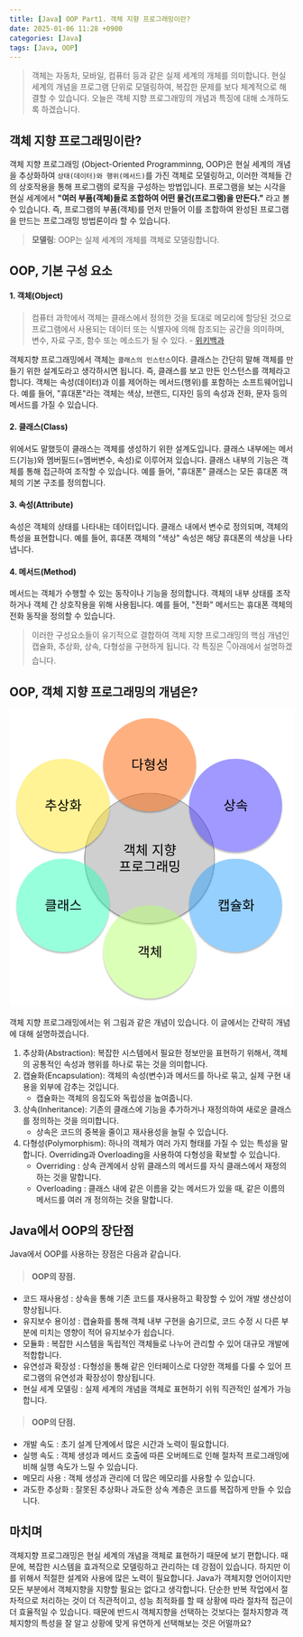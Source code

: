 ```yaml
---
title: [Java] OOP Part1. 객체 지향 프로그래밍이란? 
date: 2025-01-06 11:28 +0900
categories: [Java]
tags: [Java, OOP]
---
```


> 객체는 자동차, 모바일, 컴퓨터 등과 같은 실제 세계의 개체를 의미합니다. 현실 세계의 개념을 프로그램 단위로 모델링하여, 복잡한 문제를 보다 체계적으로 해결할 수 있습니다. 오늘은 객체 지향 프로그래밍의 개념과 특징에 대해 소개하도록 하겠습니다. 

## 객체 지향 프로그래밍이란? 

객체 지향 프로그래밍 (Object-Oriented Programminng, OOP)은 현실 세계의 개념을 추상화하여 `상태(데이터)와 행위(메서드)`를 가진 객체로 모델링하고, 이러한 객체들 간의 상호작용을 통해 프로그램의 로직을 구성하는 방법입니다. 프로그램을 보는 시각을 현실 세계에서 **"여러 부품(객쳬)들로 조합하여 어떤 물건(프로그램)을 만든다."** 라고 볼 수 있습니다. 즉, 프로그램의 부품(객체)를 먼저 만들어 이를 조합하여 완성된 프로그램을 만드는 프로그래밍 방법론이라 할 수 있습니다. 

> **모델링**: OOP는 실제 세계의 개체를 객체로 모델링합니다.

## OOP, 기본 구성 요소

#### 1. 객체(Object) 

> 컴퓨터 과학에서 객체는 클래스에서 정의한 것을 토대로 메모리에 할당된 것으로 프로그램에서 사용되는 데이터 또는 식별자에 의해 참조되는 공간을 의미하며, 변수, 자료 구조, 함수 또는 메소드가 될 수 있다. - [위키백과](https://ko.wikipedia.org/wiki/%EA%B0%9D%EC%B2%B4_(%EC%BB%B4%ED%93%A8%ED%84%B0_%EA%B3%BC%ED%95%99))

객체지향 프로그래밍에서 객체는 `클래스의 인스턴스`이다. 클래스는 간단히 말해 객체를 만들기 위한 설계도라고 생각하시면 됩니다. 즉, 클래스를 보고 만든 인스턴스를 객체라고 합니다. 객체는 속성(데이터)과 이를 제어하는 메서드(행위)를 포함하는 소프트웨어입니다. 예를 들어, "휴대폰"라는 객체는 색상, 브랜드, 디자인 등의 속성과 전화, 문자 등의 메서드를 가질 수 있습니다. 


#### 2. 클래스(Class) 

위에서도 말했듯이 클래스는 객체를 생성하기 위한 설계도입니다. 클래스 내부에는 메서드(기능)와 멤버필드(=멤버변수, 속성)로 이루어져 있습니다. 클래스 내부의 기능은 객체를 통해 접근하여 조작할 수 있습니다. 예를 들어, "휴대폰" 클래스는 모든 휴대폰 객체의 기본 구조를 정의합니다. 

#### 3. 속성(Attribute)

속성은 객체의 상태를 나타내는 데이터입니다. 클래스 내에서 변수로 정의되며, 객체의 특성을 표현합니다. 예를 들어, 휴대폰 객체의 "색상" 속성은 해당 휴대폰의 색상을 나타냅니다. 

#### 4. 메서드(Method)

메서드는 객체가 수행할 수 있는 동작이나 기능을 정의합니다. 객체의 내부 상태를 조작하거나 객체 간 상호작용을 위해 사용됩니다. 예를 들어, "전화" 메서드는 휴대폰 객체의 전화 동작을 정의할 수 있습니다. 

> 이러한 구성요소들이 유기적으로 결합하여 객체 지향 프로그래밍의 핵심 개념인 캡슐화, 추상화, 상속, 다형성을 구현하게 됩니다. 각 특징은 👇아래에서 설명하겠습니다.

## OOP, 객체 지향 프로그래밍의 개념은? 

![oops_concept](https://github.com/Euihyunee/euihyunee.github.io/blob/main/_posts/img/oops_concept.png?raw=true)

객체 지향 프로그래밍에서는 위 그림과 같은 개념이 있습니다. 이 글에서는 간략히 개념에 대해 설명하겠습니다. 

1. 추상화(Abstraction): 복잡한 시스템에서 필요한 정보만을 표현하기 위해서, 객체의 공통적인 속성과 행위를 하나로 묶는 것을 의미합니다. 
2. 캡슐화(Encapsulation): 객체의 속성(변수)과 메서드를 하나로 묶고, 실제 구현 내용을 외부에 감추는 것입니다.  
    - 캡슐화는 객체의 응집도와 독립성을 높여줍니다.
3. 상속(Inheritance): 기존의 클래스에 기능을 추가하거나 재정의하여 새로운 클래스를 정의하는 것을 의미합니다.
    - 상속은 코드의 중복을 줄이고 재사용성을 늘릴 수 있습니다.
4. 다형성(Polymorphism): 하나의 객체가 여러 가지 형태를 가질 수 있는 특성을 말합니다. Overriding과 Overloading을 사용하여 다형성을 확보할 수 있습니다. 
    - Overriding : 상속 관계에서 상위 클래스의 메서드를 자식 클래스에서 재정의하는 것을 말합니다. 
    - Overloading : 클래스 내에 같은 이름을 갖는 메서드가 있을 때, 같은 이름의 메서드를 여러 개 정의하는 것을 말합니다. 

## Java에서 OOP의 장단점

Java에서 OOP를 사용하는 장점은 다음과 같습니다. 

> #### OOP의 장점.

- 코드 재사용성 : 상속을 통해 기존 코드를 재사용하고 확장할 수 있어 개발 생산성이 향상됩니다.
- 유지보수 용이성 : 캡슐화를 통해 객체 내부 구현을 숨기므로, 코드 수정 시 다른 부분에 미치는 영향이 적어 유지보수가 쉽습니다. 
- 모듈화 : 복잡한 시스템을 독립적인 객체들로 나누어 관리할 수 있어 대규모 개발에 적합합니다.
- 유연성과 확장성 : 다형성을 통해 같은 인터페이스로 다양한 객체를 다룰 수 있어 프로그램의 유연성과 확장성이 향상됩니다. 
- 현실 세계 모델링 : 실제 세계의 개념을 객체로 표현하기 쉬워 직관적인 설계가 가능합니다. 

> #### OOP의 단점.

- 개발 속도 : 초기 설계 단계에서 많은 시간과 노력이 필요합니다. 
- 실행 속도 : 객체 생성과 메서드 호출에 따른 오버헤드로 인해 절차적 프로그래밍에 비해 실행 속도가 느릴 수 있습니다. 
- 메모리 사용 : 객체 생성과 관리에 더 많은 메모리를 사용할 수 있습니다.
- 과도한 추상화 : 잘못된 추상화나 과도한 상속 계층은 코드를 복잡하게 만들 수 있습니다. 

## 마치며 

객체지향 프로그래밍은 현실 세계의 개념을 객체로 표현하기 때문에 보기 편합니다. 때문에, 복잡한 시스템을 효과적으로 모델링하고 관리하는 데 강점이 있습니다. 하지만 이를 위해서 적절한 설계와 사용에 많은 노력이 필요합니다. Java가 객체지향 언어이지만 모든 부분에서 객체지향을 지향할 필요는 없다고 생각합니다. 단순한 반복 작업에서 절차적으로 처리하는 것이 더 직관적이고, 성능 최적화를 할 때 상황에 따라 절차적 접근이 더 효율적일 수 있습니다. 때문에 반드시 객체지향을 선택하는 것보다는 절차지향과 객체지향의 특성을 잘 알고 상황에 맞게 유연하게 선택해보는 것은 어떨까요?